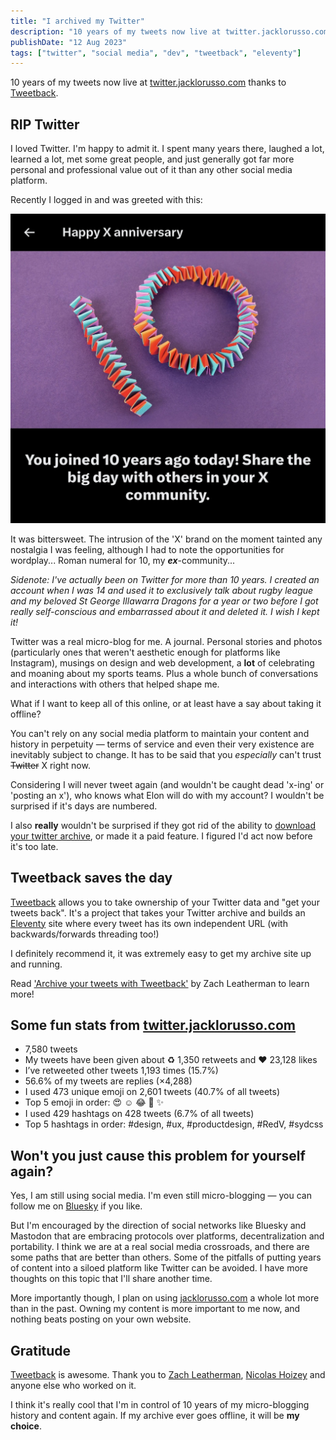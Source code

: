 ```yaml
---
title: "I archived my Twitter"
description: "10 years of my tweets now live at twitter.jacklorusso.com thanks to Tweetback."
publishDate: "12 Aug 2023"
tags: ["twitter", "social media", "dev", "tweetback", "eleventy"]
---
```


10 years of my tweets now live at [twitter.jacklorusso.com](https://twitter.jacklorusso.com) thanks to [Tweetback](https://github.com/tweetback/tweetback).

## RIP Twitter

I loved Twitter. I'm happy to admit it. I spent many years there, laughed a lot, learned a lot, met some great people, and just generally got far more personal and professional value out of it than any other social media platform.

Recently I logged in and was greeted with this:

![Screenshot from Twitter with text that reads "Happy X anniversary! You joined 10 years ago today! Share the big day with others in your X community." There is a picture with a stylised origami '10'.](./twitter-10.jpg)

It was bittersweet. The intrusion of the 'X' brand on the moment tainted any nostalgia I was feeling, although I had to note the opportunities for wordplay... Roman numeral for 10, my _**ex**_-community...

_Sidenote: I've actually been on Twitter for more than 10 years. I created an account when I was 14 and used it to exclusively talk about rugby league and my beloved St George Illawarra Dragons for a year or two before I got really self-conscious and embarrassed about it and deleted it. I wish I kept it!_

Twitter was a real micro-blog for me. A journal. Personal stories and photos (particularly ones that weren't aesthetic enough for platforms like Instagram), musings on design and web development, a **lot** of celebrating and moaning about my sports teams. Plus a whole bunch of conversations and interactions with others that helped shape me.

What if I want to keep all of this online, or at least have a say about taking it offline?

You can't rely on any social media platform to maintain your content and history in perpetuity — terms of service and even their very existence are inevitably subject to change. It has to be said that you _especially_ can't trust ~~Twitter~~ X right now.

Considering I will never tweet again (and wouldn't be caught dead 'x-ing' or 'posting an x'), who knows what Elon will do with my account? I wouldn't be surprised if it's days are numbered.

I also **really** wouldn't be surprised if they got rid of the ability to [download your twitter archive](https://help.twitter.com/en/managing-your-account/how-to-download-your-twitter-archive), or made it a paid feature. I figured I'd act now before it's too late.

## Tweetback saves the day

[Tweetback](https://github.com/tweetback/tweetback/) allows you to take ownership of your Twitter data and "get your tweets back". It's a project that takes your Twitter archive and builds an [Eleventy](https://www.11ty.dev) site where every tweet has its own independent URL (with backwards/forwards threading too!)

I definitely recommend it, it was extremely easy to get my archive site up and running.

Read ['Archive your tweets with Tweetback'](https://www.zachleat.com/web/tweetback/) by Zach Leatherman to learn more!

## Some fun stats from [twitter.jacklorusso.com](https://twitter.jacklorusso.com)

- 7,580 tweets
- My tweets have been given about ♻️ 1,350 retweets and ❤️ 23,128 likes
- I’ve retweeted other tweets 1,193 times (15.7%)
- 56.6% of my tweets are replies (×4,288)
- I used 473 unique emoji on 2,601 tweets (40.7% of all tweets)
- Top 5 emoji in order: 😍 ☺️ 😂 🙌 ✨
- I used 429 hashtags on 428 tweets (6.7% of all tweets)
- Top 5 hashtags in order: #design, #ux, #productdesign, #RedV, #sydcss

## Won't you just cause this problem for yourself again?

Yes, I am still using social media. I'm even still micro-blogging — you can follow me on [Bluesky](https://bsky.app/profile/jacklorusso.com) if you like.

But I'm encouraged by the direction of social networks like Bluesky and Mastodon that are embracing protocols over platforms, decentralization and portability. I think we are at a real social media crossroads, and there are some paths that are better than others. Some of the pitfalls of putting years of content into a siloed platform like Twitter can be avoided. I have more thoughts on this topic that I'll share another time.

More importantly though, I plan on using [jacklorusso.com](/) a whole lot more than in the past. Owning my content is more important to me now, and nothing beats posting on your own website.

## Gratitude

[Tweetback](https://github.com/tweetback/tweetback/) is awesome. Thank you to [Zach Leatherman](https://www.zachleat.com), [Nicolas Hoizey](https://nicolas-hoizey.com) and anyone else who worked on it.

I think it's really cool that I'm in control of 10 years of my micro-blogging history and content again. If my archive ever goes offline, it will be **my choice**.

